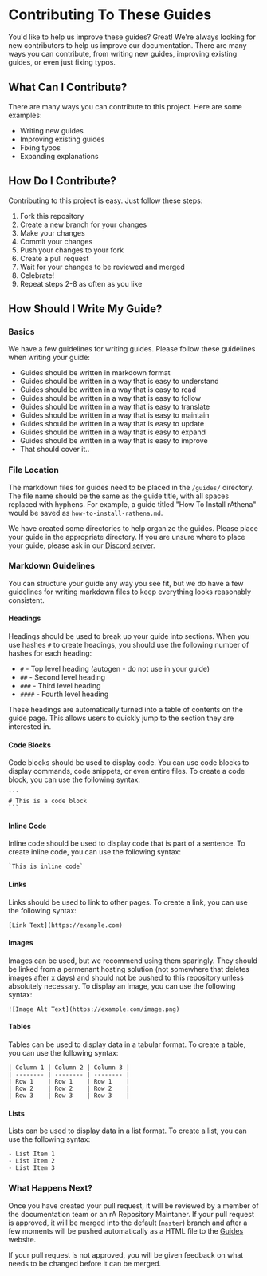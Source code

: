 # Contributing To These Guides
You'd like to help us improve these guides? Great! We're always looking for new contributors to help us improve our documentation. There are many ways you can contribute, from writing new guides, improving existing guides, or even just fixing typos.

## What Can I Contribute?
There are many ways you can contribute to this project. Here are some examples:

- Writing new guides
- Improving existing guides
- Fixing typos
- Expanding explanations


## How Do I Contribute?
Contributing to this project is easy. Just follow these steps:

1. Fork this repository
2. Create a new branch for your changes
3. Make your changes
4. Commit your changes
5. Push your changes to your fork
6. Create a pull request
7. Wait for your changes to be reviewed and merged
8. Celebrate!
9. Repeat steps 2-8 as often as you like


## How Should I Write My Guide?

### Basics
We have a few guidelines for writing guides. Please follow these guidelines when writing your guide:

- Guides should be written in markdown format
- Guides should be written in a way that is easy to understand
- Guides should be written in a way that is easy to read
- Guides should be written in a way that is easy to follow
- Guides should be written in a way that is easy to translate
- Guides should be written in a way that is easy to maintain
- Guides should be written in a way that is easy to update
- Guides should be written in a way that is easy to expand
- Guides should be written in a way that is easy to improve
- That should cover it..

### File Location
The markdown files for guides need to be placed in the `/guides/` directory. The file name should be the same as the guide title, with all spaces replaced with hyphens. For example, a guide titled "How To Install rAthena" would be saved as `how-to-install-rathena.md`.

We have created some directories to help organize the guides. Please place your guide in the appropriate directory. If you are unsure where to place your guide, please ask in our [Discord server](https://discord.gg/kMeMXWEvSV).

### Markdown Guidelines
You can structure your guide any way you see fit, but we do have a few guidelines for writing markdown files to keep everything looks reasonably consistent.

#### Headings
Headings should be used to break up your guide into sections. When you use hashes `#` to create headings, you should use the following number of hashes for each heading:

- `#` - Top level heading (autogen - do not use in your guide)
- `##` - Second level heading
- `###` - Third level heading
- `####` - Fourth level heading

These headings are automatically turned into a table of contents on the guide page. This allows users to quickly jump to the section they are interested in.

#### Code Blocks
Code blocks should be used to display code. You can use code blocks to display commands, code snippets, or even entire files. To create a code block, you can use the following syntax:

	```
	# This is a code block
	```

#### Inline Code
Inline code should be used to display code that is part of a sentence. To create inline code, you can use the following syntax:

	`This is inline code`

#### Links
Links should be used to link to other pages. To create a link, you can use the following syntax:

	[Link Text](https://example.com)

#### Images
Images can be used, but we recommend using them sparingly. They should be linked from a permenant hosting solution (not somewhere that deletes images after x days) and should not be pushed to this repository unless absolutely necessary. To display an image, you can use the following syntax:

	![Image Alt Text](https://example.com/image.png)

#### Tables
Tables can be used to display data in a tabular format. To create a table, you can use the following syntax:

	| Column 1 | Column 2 | Column 3 |
	| -------- | -------- | -------- |
	| Row 1    | Row 1    | Row 1    |
	| Row 2    | Row 2    | Row 2    |
	| Row 3    | Row 3    | Row 3    |

#### Lists
Lists can be used to display data in a list format. To create a list, you can use the following syntax:

	- List Item 1
	- List Item 2
	- List Item 3

### What Happens Next?
Once you have created your pull request, it will be reviewed by a member of the documentation team or an rA Repository Maintaner. If your pull request is approved, it will be merged into the default (`master`) branch and after a few moments will be pushed automatically as a HTML file to the [Guides](https://rathena.github.io/user-guies/) website.

If your pull request is not approved, you will be given feedback on what needs to be changed before it can be merged.
